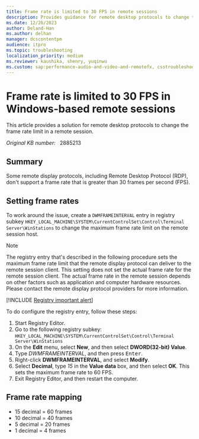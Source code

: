 ```yaml
---
title: Frame rate is limited to 30 FPS in remote sessions
description: Provides guidance for remote desktop protocols to change the frame rate limit in a remote session.
ms.date: 12/26/2023
author: Deland-Han
ms.author: delhan
manager: dcscontentpm
audience: itpro
ms.topic: troubleshooting
localization_priority: medium
ms.reviewer: kaushika, shenry, yuqinwu
ms.custom: sap:performance-audio-and-video-and-remotefx, csstroubleshoot
---
```

# Frame rate is limited to 30 FPS in Windows-based remote sessions

This article provides a solution for remote desktop protocols to change the frame rate limit in a remote session.

_Original KB number:_ &nbsp; 2885213

## Summary

Some remote display protocols, including Remote Desktop Protocol (RDP), don't support a frame rate that is greater than 30 frames per second (FPS).  

## Setting frame rates

To work around the issue, create a `DWMFRAMEINTERVAL` entry in registry subkey `HKEY_LOCAL_MACHINE\SYSTEM\CurrentControlSet\Control\Terminal Server\WinStations` to change the maximum frame rate limit on the remote session host.

> [!NOTE]
> The registry entry that's described in the following procedure sets the maximum frame rate limit that the remote display protocol can deliver to the remote session client. This setting does not set the actual frame rate for the remote session client. The actual frame rate in the remote session depends on other factors such as application and computer hardware resources. Please contact the remote display protocol providers for more information.

[!INCLUDE [Registry important alert](../../includes/registry-important-alert.md)]

To do configure the registry entry, follow these steps:

1. Start Registry Editor.
2. Go to the following registry subkey:  
 `HKEY_LOCAL_MACHINE\SYSTEM\CurrentControlSet\Control\Terminal Server\WinStations`
3. On the **Edit** menu, select **New**, and then select **DWORD(32-bit) Value**.
4. Type *DWMFRAMEINTERVAL*, and then press <kbd>Enter</kbd>.
5. Right-click **DWMFRAMEINTERVAL**, and select **Modify**.
6. Select **Decimal**, type *15* in the **Value data** box, and then select **OK**. This sets the maximum frame rate to 60 FPS.
7. Exit Registry Editor, and then restart the computer.

## Frame rate mapping

- 15 decimal = 60 frames
- 10 decimal = 40 frames
- 5 decimal  = 20 frames
- 1 decimal  =  4 frames
